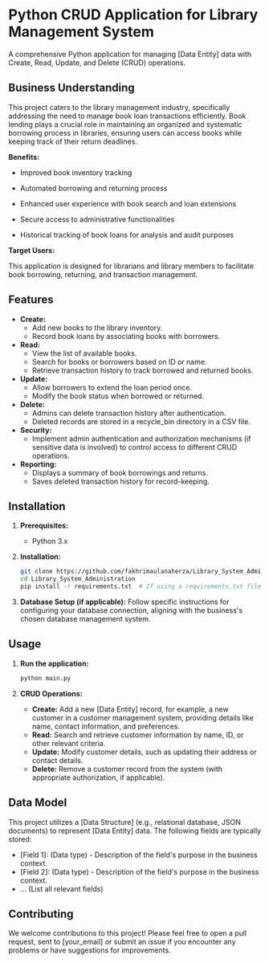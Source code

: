# Python CRUD Application for Library Management System

A comprehensive Python application for managing [Data Entity] data with Create, Read, Update, and Delete (CRUD) operations.

## Business Understanding

This project caters to the library management industry, specifically addressing the need to manage book loan transactions efficiently. Book lending plays a crucial role in maintaining an organized and systematic borrowing process in libraries, ensuring users can access books while keeping track of their return deadlines.

**Benefits:**

- Improved book inventory tracking

- Automated borrowing and returning process

- Enhanced user experience with book search and loan extensions

- Secure access to administrative functionalities

- Historical tracking of book loans for analysis and audit purposes

**Target Users:**

This application is designed for librarians and library members to facilitate book borrowing, returning, and transaction management.

## Features

- **Create:**
  - Add new books to the library inventory.
  - Record book loans by associating books with borrowers.
- **Read:**
  - View the list of available books.
  - Search for books or borrowers based on ID or name.
  - Retrieve transaction history to track borrowed and returned books.
- **Update:**
  - Allow borrowers to extend the loan period once.
  - Modify the book status when borrowed or returned.
- **Delete:**
  - Admins can delete transaction history after authentication.
  - Deleted records are stored in a recycle_bin directory in a CSV file.
- **Security:**
  - Implement admin authentication and authorization mechanisms (if sensitive data is involved) to control access to different CRUD operations.
- **Reporting:**
  - Displays a summary of book borrowings and returns.
  - Saves deleted transaction history for record-keeping.

## Installation

1. **Prerequisites:**

   - Python 3.x

2. **Installation:**

   ```bash
   git clone https://github.com/fakhrimaulanaherza/Library_System_Administration.git
   cd Library_System_Administration
   pip install -r requirements.txt  # If using a requirements.txt file
   ```

3. **Database Setup (if applicable):**
   Follow specific instructions for configuring your database connection, aligning with the business's chosen database management system.

## Usage

1. **Run the application:**

   ```bash
   python main.py
   ```

2. **CRUD Operations:**
   - **Create:** Add a new [Data Entity] record, for example, a new customer in a customer management system, providing details like name, contact information, and preferences.
   - **Read:** Search and retrieve customer information by name, ID, or other relevant criteria.
   - **Update:** Modify customer details, such as updating their address or contact details.
   - **Delete:** Remove a customer record from the system (with appropriate authorization, if applicable).

## Data Model

This project utilizes a [Data Structure] (e.g., relational database, JSON documents) to represent [Data Entity] data. The following fields are typically stored:

- [Field 1]: (Data type) - Description of the field's purpose in the business context.
- [Field 2]: (Data type) - Description of the field's purpose in the business context.
- ... (List all relevant fields)

## Contributing

We welcome contributions to this project! Please feel free to open a pull request, sent to [your_email] or submit an issue if you encounter any problems or have suggestions for improvements.
